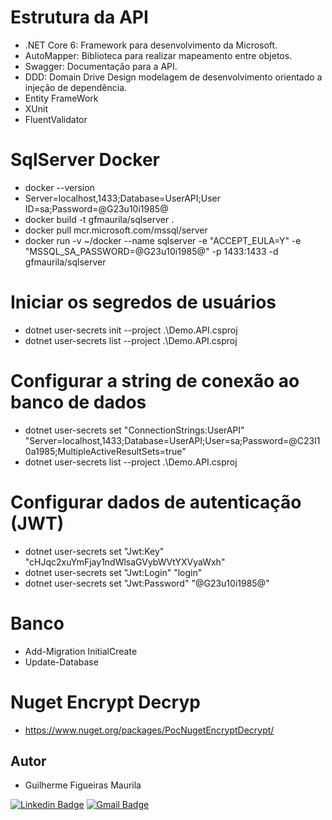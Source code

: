 # Estrutura da API
- .NET Core 6: Framework para desenvolvimento da Microsoft.
- AutoMapper: Biblioteca para realizar mapeamento entre objetos.
- Swagger: Documentação para a API.
- DDD: Domain Drive Design modelagem de desenvolvimento orientado a injeção de dependência.
- Entity FrameWork
- XUnit
- FluentValidator

# SqlServer Docker
- docker --version
- Server=localhost,1433;Database=UserAPI;User ID=sa;Password=@G23u10i1985@
- docker build -t gfmaurila/sqlserver .
- docker pull mcr.microsoft.com/mssql/server
- docker run -v ~/docker --name sqlserver -e "ACCEPT_EULA=Y" -e "MSSQL_SA_PASSWORD=@G23u10i1985@" -p 1433:1433 -d gfmaurila/sqlserver

# Iniciar os segredos de usuários
- dotnet user-secrets init --project .\Demo.API.csproj 
- dotnet user-secrets list --project .\Demo.API.csproj

# Configurar a string de conexão ao banco de dados
- dotnet user-secrets set "ConnectionStrings:UserAPI" "Server=localhost,1433;Database=UserAPI;User=sa;Password=@C23l10a1985;MultipleActiveResultSets=true"
- dotnet user-secrets list --project .\Demo.API.csproj

# Configurar dados de autenticação (JWT)
- dotnet user-secrets set "Jwt:Key" "cHJqc2xuYmFjay1ndWlsaGVybWVtYXVyaWxh"
- dotnet user-secrets set "Jwt:Login" "login"
- dotnet user-secrets set "Jwt:Password" "@G23u10i1985@"

# Banco
- Add-Migration InitialCreate
- Update-Database

# Nuget Encrypt Decryp
- https://www.nuget.org/packages/PocNugetEncryptDecrypt/


## Autor

- Guilherme Figueiras Maurila

[![Linkedin Badge](https://img.shields.io/badge/-guilherme_maurila-blue?style=flat-square&logo=Linkedin&logoColor=white&link=https://www.linkedin.com/in/guilherme-maurila-58250026/)](https://www.linkedin.com/in/guilherme-maurila-58250026/)
[![Gmail Badge](https://img.shields.io/badge/-gfmaurila@gmail.com-c14438?style=flat-square&logo=Gmail&logoColor=white&link=mailto:gfmaurila@gmail.com)](mailto:gfmaurila@gmail.com)

